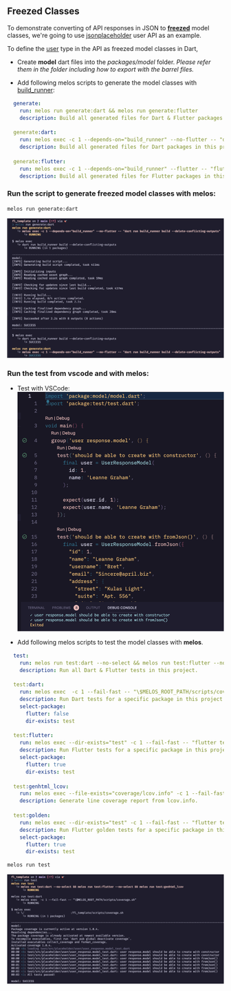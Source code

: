 ## Freezed Classes

To demonstrate converting of API responses in JSON to **[freezed](https://pub.dev/packages/freezed)** model classes, we're going to use [jsonplaceholder](https://jsonplaceholder.typicode.com/) user API as an example.

To define the [user](https://jsonplaceholder.typicode.com/users) type in the API as freezed model classes in Dart, 

- Create **model** dart files into the *packages/model* folder. *Please refer them in the folder including how to export with the barrel files.*

- Add following melos scripts to generate the model classes with [build_runner](https://pub.dev/packages/build_runner):
  
```yaml
  generate:
    run: melos run generate:dart && melos run generate:flutter
    description: Build all generated files for Dart & Flutter packages in this project.

  generate:dart:
    run: melos exec -c 1 --depends-on="build_runner" --no-flutter -- "dart run build_runner build --delete-conflicting-outputs"
    description: Build all generated files for Dart packages in this project.

  generate:flutter:
    run: melos exec -c 1 --depends-on="build_runner" --flutter -- "flutter pub run build_runner build --delete-conflicting-outputs"
    description: Build all generated files for Flutter packages in this project.
```

### Run the script to generate freezed model classes with **melos**:
```bash
melos run generate:dart
```

![melos run generate](../screenshots/03_freezed_classes.png)

### Run the test from vscode and with **melos**:

- Test with VSCode:
![freezed vscode test](../screenshots/03_freezed_classes_vscode.png)

- Add following melos scripts to test the model classes with **melos**.

```yaml
  test:
    run: melos run test:dart --no-select && melos run test:flutter --no-select && melos run test:genhtml_lcov
    description: Run all Dart & Flutter tests in this project.

  test:dart:
    run: melos exec  -c 1 --fail-fast -- "\$MELOS_ROOT_PATH/scripts/coverage.sh"
    description: Run Dart tests for a specific package in this project.
    select-package:
      flutter: false
      dir-exists: test

  test:flutter:
    run: melos exec --dir-exists="test" -c 1 --fail-fast -- "flutter test --coverage --exclude-tags=golden"
    description: Run Flutter tests for a specific package in this project.
    select-package:
      flutter: true
      dir-exists: test

  test:genhtml_lcov:
    run: melos exec --file-exists="coverage/lcov.info" -c 1 --fail-fast -- "genhtml coverage/lcov.info -o coverage"
    description: Generate line coverage report from lcov.info.

  test:golden:
    run: melos exec --dir-exists="test" -c 1 --fail-fast -- "flutter test --update-goldens --tags=golden"
    description: Run Flutter golden tests for a specific package in this project.
    select-package:
      flutter: true
      dir-exists: test
```


```bash
melos run test
```

![melos run test](../screenshots/03_freezed_classes_test.png)